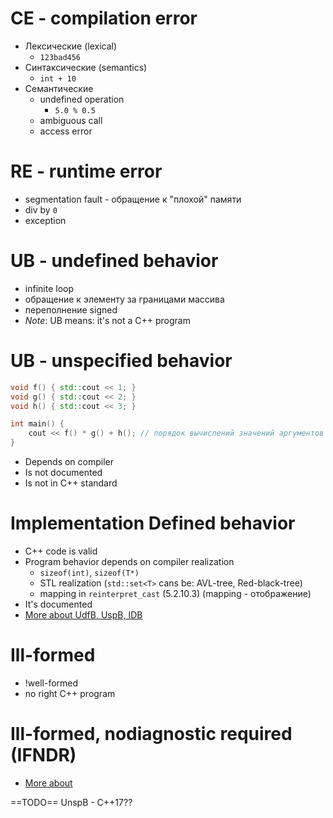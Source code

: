 
# CE - compilation error
- Лексические (lexical)
	- `123bad456`
- Синтаксические (semantics)
	- `int + 10`
- Семантические
	- undefined operation
		- `5.0 % 0.5`
	- ambiguous call
	- access error

# RE - runtime error
- segmentation fault - обращение к "плохой" памяти
- div by `0`
- exception

# UB - undefined behavior
- infinite loop
- обращение к элементу за границами массива
- переполнение signed
- *Note*: UB means: it's not a C++ program

# UB - unspecified behavior
```cpp
void f() { std::cout << 1; }
void g() { std::cout << 2; }
void h() { std::cout << 3; }

int main() {
	cout << f() * g() + h(); // порядок вычислений значений аргументов функции
}
```
- Depends on compiler
- Is not documented
- Is not in C++ standard

# Implementation Defined behavior
- C++ code is valid
- Program behavior depends on compiler realization
	- `sizeof(int)`, `sizeof(T*)`
	- STL realization (`std::set<T>` cans be: AVL-tree, Red-black-tree)
	- mapping in `reinterpret_cast` (5.2.10.3) (mapping - отображение)
- It's documented
- [More  about UdfB, UspB, IDB](https://habr.com/ru/articles/450910/)

# Ill-formed
- !well-formed
- no right C++ program

# Ill-formed, nodiagnostic required (IFNDR)
- [More about](https://devblogs.microsoft.com/oldnewthing/20240802-00/?p=110091)

==TODO== UnspB - C++17??
